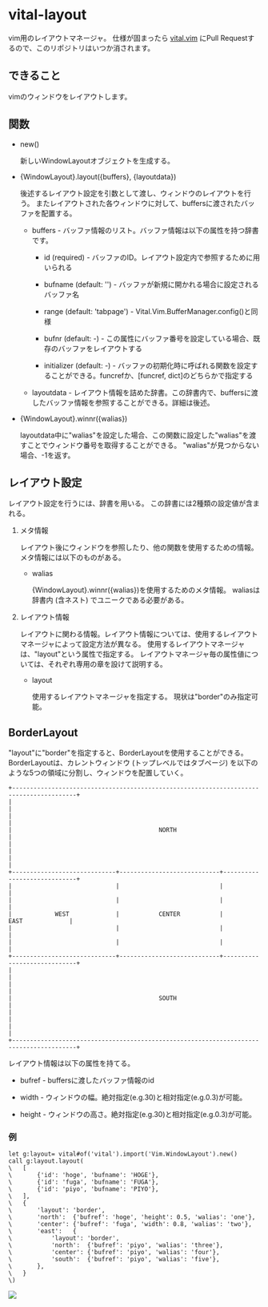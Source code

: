 vital-layout
========================================================================================================================
vim用のレイアウトマネージャ。
仕様が固まったら [vital.vim](https://github.com/vim-jp/vital.vim) にPull Requestするので、このリポジトリはいつか消されます。

できること
------------------------------------------------------------------------------------------------------------------------
vimのウィンドウをレイアウトします。

関数
------------------------------------------------------------------------------------------------------------------------
* new()

    新しいWindowLayoutオブジェクトを生成する。

* {WindowLayout}.layout({buffers}, {layoutdata})

    後述するレイアウト設定を引数として渡し、ウィンドウのレイアウトを行う。
    またレイアウトされた各ウィンドウに対して、buffersに渡されたバッファを配置する。

    * buffers - バッファ情報のリスト。バッファ情報は以下の属性を持つ辞書です。

        * id (required) - バッファのID。レイアウト設定内で参照するために用いられる

        * bufname (default: '') - バッファが新規に開かれる場合に設定されるバッファ名

        * range (default: 'tabpage') - Vital.Vim.BufferManager.config()と同様

        * bufnr (default: -) - この属性にバッファ番号を設定している場合、既存のバッファをレイアウトする

        * initializer (default: -) - バッファの初期化時に呼ばれる関数を設定することができる。funcrefか、[funcref, dict]のどちらかで指定する

    * layoutdata - レイアウト情報を詰めた辞書。この辞書内で、buffersに渡したバッファ情報を参照することができる。詳細は後述。

* {WindowLayout}.winnr({walias})

    layoutdata中に"walias"を設定した場合、この関数に設定した"walias"を渡すことでウィンドウ番号を取得することができる。
    "walias"が見つからない場合、-1を返す。

レイアウト設定
------------------------------------------------------------------------------------------------------------------------
レイアウト設定を行うには、辞書を用いる。
この辞書には2種類の設定値が含まれる。

1. メタ情報

    レイアウト後にウィンドウを参照したり、他の関数を使用するための情報。
    メタ情報には以下のものがある。

    * walias

        {WindowLayout}.winnr({walias})を使用するためのメタ情報。
        waliasは辞書内 (含ネスト) でユニークである必要がある。

1. レイアウト情報

    レイアウトに関わる情報。レイアウト情報については、使用するレイアウトマネージャによって設定方法が異なる。
    使用するレイアウトマネージャは、"layout"という属性で指定する。
    レイアウトマネージャ毎の属性値については、それぞれ専用の章を設けて説明する。

    * layout

        使用するレイアウトマネージャを指定する。
        現状は"border"のみ指定可能。

BorderLayout
------------------------------------------------------------------------------------------------------------------------
"layout"に"border"を指定すると、BorderLayoutを使用することができる。
BorderLayoutは、カレントウィンドウ (トップレベルではタブページ) を以下のような5つの領域に分割し、ウィンドウを配置していく。

    +----------------------------------------------------------------------------------------+
    |                                                                                        |
    |                                                                                        |
    |                                         NORTH                                          |
    |                                                                                        |
    |                                                                                        |
    +-----------------------------+----------------------------+-----------------------------+
    |                             |                            |                             |
    |                             |                            |                             |
    |            WEST             |           CENTER           |            EAST             |
    |                             |                            |                             |
    |                             |                            |                             |
    +-----------------------------+----------------------------+-----------------------------+
    |                                                                                        |
    |                                                                                        |
    |                                         SOUTH                                          |
    |                                                                                        |
    |                                                                                        |
    +----------------------------------------------------------------------------------------+

レイアウト情報は以下の属性を持てる。

* bufref - buffersに渡したバッファ情報のid

* width  - ウィンドウの幅。絶対指定(e.g.30)と相対指定(e.g.0.3)が可能。

* height - ウィンドウの高さ。絶対指定(e.g.30)と相対指定(e.g.0.3)が可能。

### 例

```vim:
let g:layout= vital#of('vital').import('Vim.WindowLayout').new()
call g:layout.layout(
\   [
\       {'id': 'hoge', 'bufname': 'HOGE'},
\       {'id': 'fuga', 'bufname': 'FUGA'},
\       {'id': 'piyo', 'bufname': 'PIYO'},
\   ],
\   {
\       'layout': 'border',
\       'north':  {'bufref': 'hoge', 'height': 0.5, 'walias': 'one'},
\       'center': {'bufref': 'fuga', 'width': 0.8, 'walias': 'two'},
\       'east':   {
\           'layout': 'border',
\           'north':  {'bufref': 'piyo', 'walias': 'three'},
\           'center': {'bufref': 'piyo', 'walias': 'four'},
\           'south':  {'bufref': 'piyo', 'walias': 'five'},
\       },
\   }
\)
```

![](https://kamichidu.github.io/vital-layout/example00.gif)
